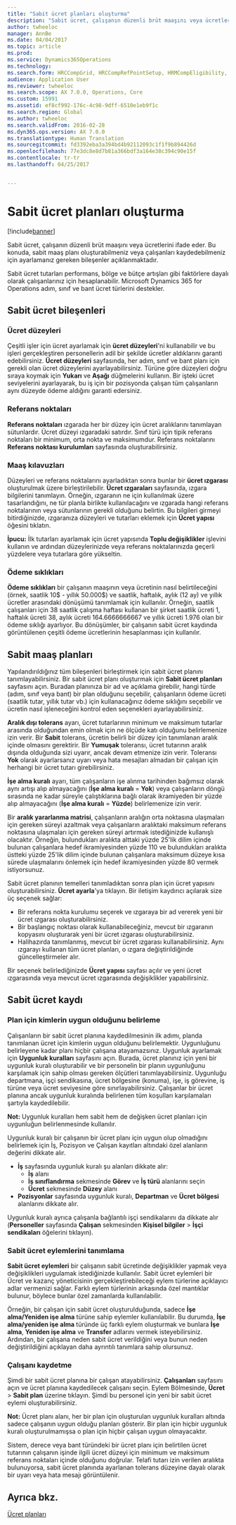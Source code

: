 ```yaml
---
title: "Sabit ücret planları oluşturma"
description: "Sabit ücret, çalışanın düzenli brüt maaşını veya ücretlerini ifade eder. Bu makalede, sabit maaş planı oluşturabilmeniz veya çalışanları kaydedebilmeniz için ayarlamanız gereken bileşenler açıklanmaktadır."
author: twheeloc
manager: AnnBe
ms.date: 04/04/2017
ms.topic: article
ms.prod: 
ms.service: Dynamics365Operations
ms.technology: 
ms.search.form: HRCCompGrid, HRCCompRefPointSetup, HRMCompEligibility, HRMCompEvent, HRMFixedCompPlanTable
audience: Application User
ms.reviewer: twheeloc
ms.search.scope: AX 7.0.0, Operations, Core
ms.custom: 15991
ms.assetid: ef8cf992-176c-4c98-9dff-6510e1eb9f1c
ms.search.region: Global
ms.author: twheeloc
ms.search.validFrom: 2016-02-28
ms.dyn365.ops.version: AX 7.0.0
ms.translationtype: Human Translation
ms.sourcegitcommit: fd3392eba3a394bd4b92112093c1f1f9b894426d
ms.openlocfilehash: 77e3dc8e8d7b81a366bdf3a164e38c394c90e15f
ms.contentlocale: tr-tr
ms.lasthandoff: 04/25/2017


---
```


# <a name="create-fixed-compensation-plans"></a>Sabit ücret planları oluşturma

[!include[banner](includes/banner.md)]


Sabit ücret, çalışanın düzenli brüt maaşını veya ücretlerini ifade eder. Bu konuda, sabit maaş planı oluşturabilmeniz veya çalışanları kaydedebilmeniz için ayarlamanız gereken bileşenler açıklanmaktadır.

Sabit ücret tutarları performans, bölge ve bütçe artışları gibi faktörlere dayalı olarak çalışanlarınız için hesaplanabilir. Microsoft Dynamics 365 for Operations adım, sınıf ve bant ücret türlerini destekler.

## <a name="fixed-compensation-components"></a>Sabit ücret bileşenleri
### <a name="compensation-levels"></a>Ücret düzeyleri

Çeşitli işler için ücret ayarlamak için **ücret düzeyleri**'ni kullanabilir ve bu işleri gerçekleştiren personellerin adil bir şekilde ücretler aldıklarını garanti edebilirsiniz. **Ücret düzeyleri** sayfasında, her adım, sınıf ve bant planı için gerekli olan ücret düzeylerini ayarlayabilirsiniz. Türüne göre düzeyleri doğru sıraya koymak için **Yukarı** ve **Aşağı** düğmelerini kullanın. Bir işteki ücret seviyelerini ayarlayarak, bu iş için bir pozisyonda çalışan tüm çalışanların aynı düzeyde ödeme aldığını garanti edersiniz.

### <a name="reference-points"></a>Referans noktaları

**Referans noktaları** ızgarada her bir düzey için ücret aralıklarını tanımlayan sütunlardır. Ücret düzeyi ızgaradaki satırdır. Sınıf türü için tipik referans noktaları bir minimum, orta nokta ve maksimumdur. Referans noktalarını **Referans noktası kurulumları** sayfasında oluşturabilirsiniz.

### <a name="compensation-grids"></a>Maaş kılavuzları

Düzeyleri ve referans noktalarını ayarladıktan sonra bunlar bir **ücret ızgarası** oluşturulmak üzere birleştirilebilir. **Ücret ızgaraları** sayfasında, ızgara bilgilerini tanımlayın. Örneğin, ızgaranın ne için kullanılmak üzere tasarlandığını, ne tür planla birlikte kullanılacağını ve ızgarada hangi referans noktalarının veya sütunlarının gerekli olduğunu belirtin. Bu bilgileri girmeyi bitirdiğinizde, ızgaranıza düzeyleri ve tutarları eklemek için **Ücret yapısı** öğesini tıklatın. 

**İpucu:** İlk tutarları ayarlamak için ücret yapısında **Toplu değişiklikler** işlevini kullanın ve ardından düzeylerinizde veya referans noktalarınızda geçerli yüzdelere veya tutarlara göre yükseltin.

### <a name="pay-frequencies"></a>Ödeme sıklıkları

**Ödeme sıklıkları** bir çalışanın maaşının veya ücretinin nasıl belirtileceğini (örnek, saatlik 10$ - yıllık 50.000$) ve saatlik, haftalık, aylık (12 ay) ve yıllık ücretler arasındaki dönüşümü tanımlamak için kullanılır. Örneğin, saatlik çalışanları için 38 saatlik çalışma haftası kullanan bir şirket saatlik ücreti 1, haftalık ücreti 38, aylık ücreti 164.6666666667 ve yıllık ücreti 1.976 olan bir ödeme sıklığı ayarlıyor. Bu dönüşümler, bir çalışanın sabit ücret kaydında görüntülenen çeşitli ödeme ücretlerinin hesaplanması için kullanılır.

## <a name="fixed-compensation-plans"></a>Sabit maaş planları
Yapılandırıldığınız tüm bileşenleri birleştirmek için sabit ücret planını tanımlayabilirsiniz. Bir sabit ücret planı oluşturmak için **Sabit ücret planları** sayfasını açın. Buradan planınıza bir ad ve açıklama girebilir, hangi türde (adım, sınıf veya bant) bir plan olduğunu seçebilir, çalışanların ödeme ücreti (saatlik tutar, yıllık tutar vb.) için kullanacağınız ödeme sıklığını seçebilir ve ücretin nasıl işleneceğini kontrol eden seçenekleri ayarlayabilirsiniz. 

**Aralık dışı tolerans** ayarı, ücret tutarlarının minimum ve maksimum tutarlar arasında olduğundan emin olmak için ne ölçüde katı olduğunu belirlemenize izin verir. Bir **Sabit** tolerans, ücretin belirli bir düzey için tanımlanan aralık içinde olmasını gerektirir. Bir **Yumuşak** toleransı, ücret tutarının aralık dışında olduğunda sizi uyarır, ancak devam etmenize izin verir. Toleransı **Yok** olarak ayarlarsanız uyarı veya hata mesajları almadan bir çalışan için herhangi bir ücret tutarı girebilirsiniz. 

**İşe alma kuralı** ayarı, tüm çalışanların işe alınma tarihinden bağımsız olarak aynı artışı alıp almayacağını (**İşe alma kuralı** = **Yok**) veya çalışanların döngü sırasında ne kadar süreyle çalıştıklarına bağlı olarak ikramiyeden bir yüzde alıp almayacağını (**İşe alma kuralı** = **Yüzde**) belirlemenize izin verir. 

Bir **aralık yararlanma matrisi**, çalışanların aralığın orta noktasına ulaşmaları için gereken süreyi azaltmak veya çalışanların aralıktaki maksimum referans noktasına ulaşmaları için gereken süreyi artırmak istediğinizde kullanışlı olacaktır. Örneğin, bulundukları aralıkta alttaki yüzde 25'lik dilim içinde bulunan çalışanlara hedef ikramiyesinden yüzde 110 ve bulundukları aralıkta üstteki yüzde 25'lik dilim içinde bulunan çalışanlara maksimum düzeye kısa sürede ulaşmalarını önlemek için hedef ikramiyesinden yüzde 80 vermek istiyorsunuz. 

Sabit ücret planının temelleri tanımladıktan sonra plan için ücret yapısını oluşturabilirsiniz. **Ücret ayarla**'ya tıklayın. Bir iletişim kaydırıcı açılarak size üç seçenek sağlar:

-   Bir referans nokta kurulumu seçerek ve ızgaraya bir ad vererek yeni bir ücret ızgarası oluşturabilirsiniz.
-   Bir başlangıç noktası olarak kullanabileceğiniz, mevcut bir ızgaranın kopyasını oluşturarak yeni bir ücret ızgarası oluşturabilirsiniz.
-   Halihazırda tanımlanmış, mevcut bir ücret ızgarası kullanabilirsiniz. Aynı ızgarayı kullanan tüm ücret planları, o ızgara değiştirildiğinde güncelleştirmeler alır.

Bir seçenek belirlediğinizde **Ücret yapısı** sayfası açılır ve yeni ücret ızgarasında veya mevcut ücret ızgarasında değişiklikler yapabilirsiniz.

## <a name="fixed-compensation-enrollment"></a>Sabit ücret kaydı
### <a name="determine-who-is-eligible-for-the-plan"></a>Plan için kimlerin uygun olduğunu belirleme

Çalışanların bir sabit ücret planına kaydedilmesinin ilk adımı, planda tanımlanan ücret için kimlerin uygun olduğunu belirlemektir. Uygunluğunu belirleyene kadar planı hiçbir çalışana atayamazsınız. Uygunluk ayarlamak için **Uygunluk kuralları** sayfasını açın. Burada, ücret planınız için yeni bir uygunluk kuralı oluşturabilir ve bir personelin bir planın uygunluğunu karşılamak için sahip olması gereken ölçütleri tanımlayabilirsiniz. Uygunluğu departmana, işçi sendikasına, ücret bölgesine (konuma), işe, iş görevine, iş türüne veya ücret seviyesine göre sınırlayabilirsiniz. Çalışanlar bir ücret planına ancak uygunluk kuralında belirlenen tüm koşulları karşılamaları şartıyla kaydedilebilir. 

**Not:** Uygunluk kuralları hem sabit hem de değişken ücret planları için uygunluğun belirlenmesinde kullanılır. 

Uygunluk kuralı bir çalışanın bir ücret planı için uygun olup olmadığını belirlemek için İş, Pozisyon ve Çalışan kayıtları altındaki özel alanların değerini dikkate alır.

-   **İş** sayfasında uygunluk kuralı şu alanları dikkate alır:
    -   **İş** alanı
    -   **İş sınıflandırma** sekmesinde **Görev** ve **İş türü** alanlarını seçin
    -   **Ücret** sekmesinde **Düzey** alanı
-   **Pozisyonlar** sayfasında uygunluk kuralı, **Departman** ve **Ücret bölgesi** alanlarını dikkate alır.

Uygunluk kuralı ayrıca çalışanla bağlantılı işçi sendikalarını da dikkate alır (**Personeller** sayfasında **Çalışan** sekmesinden **Kişisel bilgiler** &gt; **İşçi sendikaları** öğelerini tıklayın).

### <a name="define-fixed-compensation-actions"></a>Sabit ücret eylemlerini tanımlama

**Sabit ücret eylemleri** bir çalışanın sabit ücretinde değişiklikler yapmak veya değişiklikleri uygulamak istediğinizde kullanılır. Sabit ücret eylemleri bir Ücret ve kazanç yöneticisinin gerçekleştirebileceği eylem türlerine açıklayıcı adlar vermenizi sağlar. Farklı eylem türlerinin arkasında özel mantıklar bulunur, böylece bunlar özel zamanlarda kullanılabilir. 

Örneğin, bir çalışan için sabit ücret oluşturulduğunda, sadece **İşe alma/Yeniden işe alma** türüne sahip eylemler kullanılabilir. Bu durumda, **İşe alma/yeniden işe alma** türünde üç farklı eylem oluşturmak ve bunlara **İşe alma**, **Yeniden işe alma** ve **Transfer** adlarını vermek isteyebilirsiniz. Ardından, bir çalışana neden sabit ücret verildiğini veya bunun neden değiştirildiğini açıklayan daha ayrıntılı tanımlara sahip olursunuz.

### <a name="enroll-the-employee"></a>Çalışanı kaydetme

Şimdi bir sabit ücret planına bir çalışan atayabilirsiniz. **Çalışanları** sayfasını açın ve ücret planına kaydedilecek çalışanı seçin. Eylem Bölmesinde, **Ücret** &gt; **Sabit plan** üzerine tıklayın. Şimdi bu personel için yeni bir sabit ücret eylemi oluşturabilirsiniz. 

**Not:** Ücret planı alanı, her bir plan için oluşturulan uygunluk kuralları altında sadece çalışanın uygun olduğu planları gösterir. Bir plan için hiçbir uygunluk kuralı oluşturulmamışsa o plan için hiçbir çalışan uygun olmayacaktır. 

Sistem, derece veya bant türündeki bir ücret planı için belirtilen ücret tutarının çalışanın işinde ilgili ücret düzeyi için minimum ve maksimum referans noktaları içinde olduğunu doğrular. Telafi tutarı izin verilen aralıkta bulunuyorsa, sabit ücret planında ayarlanan tolerans düzeyine dayalı olarak bir uyarı veya hata mesajı görüntülenir.

<a name="see-also"></a>Ayrıca bkz.
--------

[Ücret planları](compensation-plans.md)




